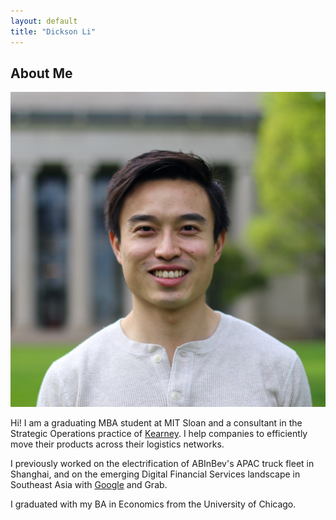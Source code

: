 ```yaml
---
layout: default
title: "Dickson Li"
---
```


## About Me

<img class="profile-picture" src="sherlock.jpeg">

Hi! I am a graduating MBA student at MIT Sloan and a consultant in the Strategic Operations practice of [Kearney](https://www.kearney.com/). I help companies to efficiently move their products across their logistics networks.

I previously worked on the electrification of ABInBev's APAC truck fleet in Shanghai, and on the emerging Digital Financial Services landscape in Southeast Asia with [Google](http://think.storage.googleapis.com/docs/future-of-southeast-asia-digital-financial-services.pdf) and Grab. 

I graduated with my BA in Economics from the University of Chicago.

